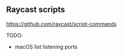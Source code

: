 ## Raycast scripts

https://github.com/raycast/script-commands

TODO:
- macOS list listening ports

